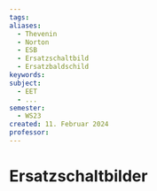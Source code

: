 ```yaml
---
tags: 
aliases:
  - Thevenin
  - Norton
  - ESB
  - Ersatzschaltbild
  - Ersatzbaldschild
keywords: 
subject:
  - EET
  - ...
semester:
  - WS23
created: 11. Februar 2024
professor:
---
```

 

# Ersatzschaltbilder